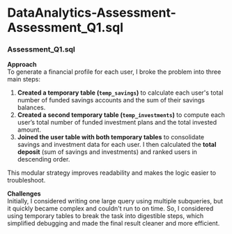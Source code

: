 # DataAnalytics-Assessment-Assessment_Q1.sql
### Assessment_Q1.sql

**Approach**  
To generate a financial profile for each user, I broke the problem into three main steps:

1. **Created a temporary table (`temp_savings`)** to calculate each user's total number of funded savings accounts and the sum of their savings balances.
2. **Created a second temporary table (`temp_investments`)** to compute each user’s total number of funded investment plans and the total invested amount.
3. **Joined the user table with both temporary tables** to consolidate savings and investment data for each user. I then calculated the **total deposit** (sum of savings and investments) and ranked users in descending order.

This modular strategy improves readability and makes the logic easier to troubleshoot.

**Challenges**  
Initially, I considered writing one large query using multiple subqueries, but it quickly became complex and couldn't run to on time. So, I considered using temporary tables to break the task into digestible steps, which simplified debugging and made the final result cleaner and more efficient.
